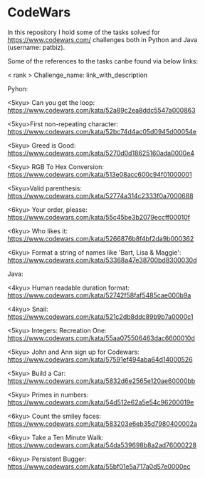 # CodeWars
In this repository I hold some of the tasks solved for https://www.codewars.com/ challenges both in Python and Java (username: patbiz).

Some of the references to the tasks canbe found via below links:

< rank > Challenge_name: link_with_description
  
  
Pyhon:

<5kyu> Can you get the loop: https://www.codewars.com/kata/52a89c2ea8ddc5547a000863

<5kyu>First non-repeating character: https://www.codewars.com/kata/52bc74d4ac05d0945d00054e

<5kyu> Greed is Good: https://www.codewars.com/kata/5270d0d18625160ada0000e4

<5kyu> RGB To Hex Conversion: https://www.codewars.com/kata/513e08acc600c94f01000001

<5kyu>Valid parenthesis: https://www.codewars.com/kata/52774a314c2333f0a7000688

<6kyu> Your order, please: https://www.codewars.com/kata/55c45be3b2079eccff00010f

<6kyu> Who likes it: https://www.codewars.com/kata/5266876b8f4bf2da9b000362

<6kyu> Format a string of names like 'Bart, Lisa & Maggie': https://www.codewars.com/kata/53368a47e38700bd8300030d

Java:

<4kyu> Human readable duration format: https://www.codewars.com/kata/52742f58faf5485cae000b9a

<4kyu> Snail: https://www.codewars.com/kata/521c2db8ddc89b9b7a0000c1

<5kyu> Integers: Recreation One: https://www.codewars.com/kata/55aa075506463dac6600010d

<5kyu> John and Ann sign up for Codewars: https://www.codewars.com/kata/57591ef494aba64d14000526

<5kyu> Build a Car: https://www.codewars.com/kata/5832d6e2565e120ae60000bb

<5kyu> Primes in numbers: https://www.codewars.com/kata/54d512e62a5e54c96200019e

<6kyu> Count the smiley faces: https://www.codewars.com/kata/583203e6eb35d7980400002a

<6kyu> Take a Ten Minute Walk: https://www.codewars.com/kata/54da539698b8a2ad76000228

<6kyu> Persistent Bugger: https://www.codewars.com/kata/55bf01e5a717a0d57e0000ec
